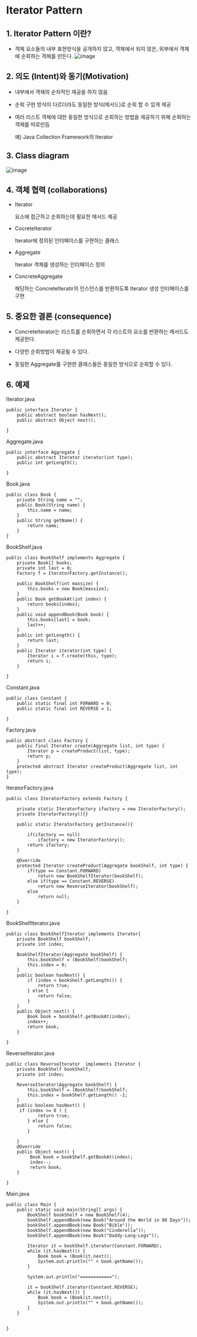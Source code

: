 # Iterator Pattern

## 1. Iterator Pattern 이란?

+ 객체 요소들의 내부 표현방식을 공개하지 않고, 객체에서 되지 않은, 외부에서 객체에 순회하는 객체를 만든다.
![image](https://github.com/kswdev/design-pattern/assets/92713670/a4354676-67dd-418c-83d9-96d530afca8e)



## 2. 의도 (Intent)와 동기(Motivation)


+ 내부에서 객체의 순차적인 제공을 하지 않음


+ 순회 구현 방식이 다르더라도 동일한 방식(메서드)로 순회 할 수 있게 제공


+ 여러 리스트 객체에 대한 동일한 방식으로 순회하는 방법을 제공하기 위해 순회하는 객체를 따로만듬


  예) Java Collection Framework의 Iterator

## 3. Class diagram
![image](https://github.com/kswdev/design-pattern/assets/92713670/dc4276d5-a1f5-49e8-beaf-a40a6bce8677)


## 4. 객체 협력 (collaborations)

+ Iterator

  요소에 접근하고 순회하는데 필요한 메서드 제공

+ CocreteIterator

  Iterator에 정의된 인터페이스를 구현하는 클래스

+ Aggregate

  Iterator 객체를 생성하는 인터페이스 정의

+ ConcreteAggregate

  해당하는 ConcreteIteratir의 인스턴스를 반환하도록 Iterator 생성 인터페이스를 구현

## 5. 중요한 결론 (consequence)


+ ConcreteIterator는 리스트를 순회하면서 각 리스트의 요소를 반환하는 메서드도 제공한다.


+ 다양한 순회방법이 제공될 수 있다.


+ 동일한 Aggregate를 구현한 클래스들은 동일한 방식으로 순회할 수 있다.



## 6. 예제
Iterator.java

```
public interface Iterator {
    public abstract boolean hasNext();
    public abstract Object next();

}
```

Aggregate.java
```
public interface Aggregate {
    public abstract Iterator iterator(int type);
    public int getLength();
    
}
```

Book.java
```
public class Book {
    private String name = "";
    public Book(String name) {
        this.name = name;
    }
    public String getName() {
        return name;
    }
}
```

BookShelf.java
```
public class BookShelf implements Aggregate {
    private Book[] books;
    private int last = 0;
    Factory f = IteratorFactory.getInstance();
   
    public BookShelf(int maxsize) {
        this.books = new Book[maxsize];
    }
    public Book getBookAt(int index) {
        return books[index];
    }
    public void appendBook(Book book) {
        this.books[last] = book;
        last++;
    }
    public int getLength() {
        return last;
    }
    public Iterator iterator(int type) {
    	Iterator i = f.create(this, type);
        return i;
    }
   	
}
```

Constant.java
```
public class Constant {
	public static final int FORWARD = 0;
	public static final int REVERSE = 1;
	
}
```

Factory.java
```
public abstract class Factory {
    public final Iterator create(Aggregate list, int type) {
    	Iterator p = createProduct(list, type);
        return p;
    }
    protected abstract Iterator createProduct(Aggregate list, int type);
}
```

IteratorFactory.java
```
public class IteratorFactory extends Factory {

	private static IteratorFactory ifactory = new IteratorFactory();
	private IteratorFactory(){}
	
	public static IteratorFactory getInstance(){
		
		if(ifactory == null)
			ifactory = new IteratorFactory();
		return ifactory;
	}
	
	@Override
	protected Iterator createProduct(Aggregate bookShelf, int type) {
		if(type == Constant.FORWARD)
			return new BookShelfIterator(bookShelf);
		else if(type == Constant.REVERSE)
			return new ReverseIterator(bookShelf);
		else 
			return null;
	}

}
```

BookShelfIterator.java
```
public class BookShelfIterator implements Iterator{
    private BookShelf bookShelf;
    private int index;
    
    BookShelfIterator(Aggregate bookShelf) {
        this.bookShelf = (BookShelf)bookShelf;
        this.index = 0;
    }
    public boolean hasNext() {
        if (index < bookShelf.getLength()) {
            return true;
        } else {
            return false;
        }
    }
    public Object next() {
        Book book = bookShelf.getBookAt(index);
        index++;
        return book;
    }

}
```

ReverseIterator.java
```
public class ReverseIterator  implements Iterator {
	private BookShelf bookShelf;
    private int index;

    ReverseIterator(Aggregate bookShelf) {
        this.bookShelf = (BookShelf)bookShelf;
        this.index = bookShelf.getLength() -1;
    }
	public boolean hasNext() {
	 if (index >= 0 ) {
            return true;
        } else {
            return false;
        }

	}
	@Override
	public Object next() {
		 Book book = bookShelf.getBookAt(index);
	     index--;
	     return book;
	}

}
```

Main.java
```
public class Main {
    public static void main(String[] args) {
        BookShelf bookShelf = new BookShelf(4);
        bookShelf.appendBook(new Book("Around the World in 80 Days"));
        bookShelf.appendBook(new Book("Bible"));
        bookShelf.appendBook(new Book("Cinderella"));
        bookShelf.appendBook(new Book("Daddy-Long-Legs"));
        
        Iterator it = bookShelf.iterator(Constant.FORWARD);
        while (it.hasNext()) {
            Book book = (Book)it.next();
            System.out.println("" + book.getName());
        }
        
        System.out.println("============");
        
        it = bookShelf.iterator(Constant.REVERSE);
        while (it.hasNext()) {
            Book book = (Book)it.next();
            System.out.println("" + book.getName());
        }
    }
    
    
}
```
